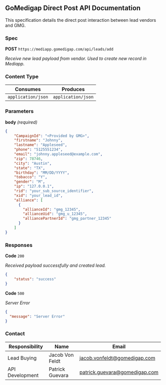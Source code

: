 ## GoMedigap Direct Post API Documentation

This specification details the direct post interaction between lead vendors and GMG.

### Spec
**POST** `https://mediapp.gomedigap.com/api/leads/add`

*Receive new lead payload from vendor. Used to create new record in Mediapp.*

### Content Type

Consumes | Produces
-------- | --------
`application/json` | `application/json`

### Parameters

**body** *(required)*

```json
{
    "CampaignId": "<Provided by GMG>",
    "firstname": "Johnny",
    "lastname": "Appleseed",
    "phone": "5125551234",
    "email": "johnny.appleseed@example.com",
    "zip": 78746,
    "city": "Austin",
    "state": "TX",
    "birthday": "MM/DD/YYYY",
    "tobacco": "Y",
    "gender": "M",
    "ip": "127.0.0.1",
    "rid": "your_sub_source_identifier",
    "xid": "your_lead_id",
    "alliance": [
      {
        "allianceId": "gmg_12345",
        "allianceUid": "gmg_u_12345",
        "alliancePartnerId": "gmg_partner_12345"
      }
    ]
}
```

### Responses

**Code** `200`

*Received payload successfully and created lead.*

```json
{
    "status": "success"
}
```

**Code** `500`

*Server Error*

```json
{
  "message": "Server Error"
}
```

### Contact

Responsibility | Name | Email
---------------|------|------
Lead Buying | Jacob Von Feldt | <jacob.vonfeldt@gomedigap.com>
API Development | Patrick Guevara | <patrick.guevara@gomedigap.com>